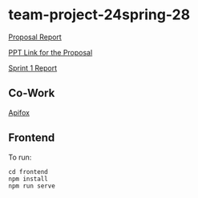 # team-project-24spring-28 

[Proposal Report](mds/proposal/report1-28.md)

[PPT Link for the Proposal](https://www.canva.cn/design/DAF_rurF4wg/NMOKZVrbbEFv28AQGcyhUg/view?utm_content=DAF_rurF4wg&utm_campaign=designshare&utm_medium=link&utm_source=editor)

[Sprint 1 Report](mds/sprint1/design-28.md)

## Co-Work
[Apifox](https://app.apifox.com/project/4284000)

## Frontend
To run:
```
cd frontend
npm install
npm run serve
```
